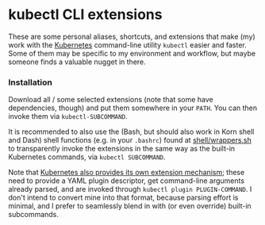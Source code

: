 # kubectl CLI extensions

These are some personal aliases, shortcuts, and extensions that make (my) work with the [Kubernetes](http://kubernetes.io/) command-line utility `kubectl` easier and faster. Some of them may be specific to my environment and workflow, but maybe someone finds a valuable nugget in there.

### Installation

Download all / some selected extensions (note that some have dependencies, though) and put them somewhere in your `PATH`. You can then invoke them via `kubectl-SUBCOMMAND`.

It is recommended to also use the (Bash, but should also work in Korn shell and Dash) shell functions (e.g. in your `.bashrc`) found at [shell/wrappers.sh](shell/wrappers.sh) to transparently invoke the extensions in the same way as the built-in Kubernetes commands, via `kubectl SUBCOMMAND`.

Note that [Kubernetes also provides its own extension mechanism](https://kubernetes.io/docs/tasks/extend-kubectl/kubectl-plugins/); these need to provide a YAML plugin descriptor, get command-line arguments already parsed, and are invoked through `kubectl plugin PLUGIN-COMMAND`. I don't intend to convert mine into that format, because parsing effort is minimal, and I prefer to seamlessly blend in with (or even override) built-in subcommands.
